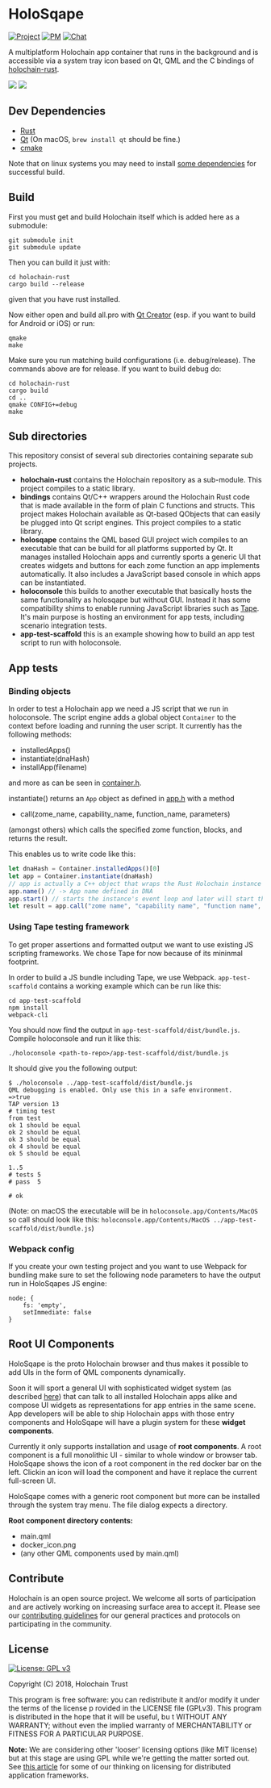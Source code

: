 # HoloSqape

[![Project](https://img.shields.io/badge/project-holochain-blue.svg?style=flat-square)](http://holochain.org/)
[![PM](https://img.shields.io/badge/pm-waffle-blue.svg?style=flat-square)](https://waffle.io/holochain/holochain-rust)
[![Chat](https://img.shields.io/badge/chat-chat%2eholochain%2enet-blue.svg?style=flat-square)](https://chat.holochain.net)

A multiplatform Holochain app container that runs in the background and is accessible via a system tray icon based on Qt, QML and the C bindings of [holochain-rust](https://github.com/holochain/holochain-rust).

![](holosqape/images/screenshots/system-tray.png)
![](holosqape/images/screenshots/mainwindow-with-dock.png)

## Dev Dependencies

* [Rust](https://www.rust-lang.org/en-US/install.html)
* [Qt](http://doc.qt.io/qt-5/index.html) (On macOS, `brew install qt` should be fine.)
* [cmake](https://cmake.org/install)

Note that on linux systems you may need to install [some dependencies](http://doc.qt.io/qt-5/linux.html) for successful build.

## Build
First you must get and build Holochain itself which is added here as a submodule:

```
git submodule init
git submodule update
```

Then you can build it just with:

```
cd holochain-rust
cargo build --release
```

given that you have rust installed.

Now either open and build all.pro with [Qt Creator](https://en.wikipedia.org/wiki/Qt_Creator) (esp. if you want to build for Android or iOS) or run:

```
qmake
make
```

Make sure you run matching build configurations (i.e. debug/release). The commands above are for release. If you want to build debug do:

```
cd holochain-rust
cargo build
cd ..
qmake CONFIG+=debug
make
```

## Sub directories
This repository consist of several sub directories containing separate sub projects.

* **holochain-rust** contains the Holochain repository as a sub-module. This project compiles to a static library.
* **bindings** contains Qt/C++ wrappers around the Holochain Rust code that is made available in the form of plain C functions and structs. This project makes Holochain available as Qt-based QObjects that can easily be plugged into Qt script engines. This project compiles to a static library.
* **holosqape** contains the QML based GUI project wich compiles to an executable that can be build for all platforms supported by Qt. It manages installed Holochain apps and currently sports a generic UI that creates widgets and buttons for each zome function an app implements automatically. It also includes a JavaScript based console in which apps can be instantiated.
* **holoconsole** this builds to another executable that basically hosts the same functionality as holosqape but without GUI. Instead it has some compatibility shims to enable running JavaScript libraries such as [Tape](https://github.com/substack/tape). It's main purpose is hosting an environment for app tests, including scenario integration tests.
* **app-test-scaffold** this is an example showing how to build an app test script to run with holoconsole.



## App tests

### Binding objects
In order to test a Holochain app we need a JS script that we run in holoconsole. The script engine adds a global object `Container` to the context before loading and running the user script. It currently has the following methods:

* installedApps()
* instantiate(dnaHash)
* installApp(filename)

and more as can be seen in [container.h](bindings/container.h).

instantiate() returns an `App` object as defined in [app.h](bindings/app.h) with a method

* call(zome_name, capability_name, function_name, parameters)

(amongst others) which calls the specified zome function, blocks, and returns the result.

This enables us to write code like this:

```javascript
let dnaHash = Container.installedApps()[0]
let app = Container.instantiate(dnaHash)
// app is actually a C++ object that wraps the Rust Holochain instance
app.name() // -> App name defined in DNA
app.start() // starts the instance's event loop and later will start the network node and DHT (not implemented in Rust yet)
let result = app.call("zome name", "capability name", "function name", "parameters") // runs the zome function which invovles interpreting the app's WASM code
```


### Using Tape testing framework
To get proper assertions and formatted output we want to use existing JS scripting frameworks. We chose Tape for now because of its mininmal footprint.

In order to build a JS bundle including Tape, we use Webpack. `app-test-scaffold` contains a working example which can be run like this:

```
cd app-test-scaffold
npm install
webpack-cli
```
You should now find the output in `app-test-scaffold/dist/bundle.js`.
Compile holoconsole and run it like this:
```
./holoconsole <path-to-repo>/app-test-scaffold/dist/bundle.js
```

It should give you the following output:

```
$ ./holoconsole ../app-test-scaffold/dist/bundle.js
QML debugging is enabled. Only use this in a safe environment.
=>true
TAP version 13
# timing test
from test
ok 1 should be equal
ok 2 should be equal
ok 3 should be equal
ok 4 should be equal
ok 5 should be equal

1..5
# tests 5
# pass  5

# ok
```

(Note: on macOS the executable will be in `holoconsole.app/Contents/MacOS` so call should look like this: `holoconsole.app/Contents/MacOS ../app-test-scaffold/dist/bundle.js`)

### Webpack config
If you create your own testing project and you want to use Webpack for bundling make sure to set the following node parameters to have the output run in HoloSqapes JS engine:

```
node: {
	fs: 'empty',
	setImmediate: false
}
```

## Root UI Components
HoloSqape is the proto Holochain browser and thus makes it possible to add UIs in the form of QML components dynamically.

Soon it will sport a general UI with sophisticated widget system (as described [here](https://medium.com/holochain/holochain-reinventing-applications-d2ac1e4f25ef)) that can talk to all installed Holochain apps alike and compose UI widgets as representations for app entries in the same scene. App developers will be able to ship Holochain apps with those entry components and HoloSqape will have a plugin system for these **widget components**.

Currently it only supports installation and usage of **root components**.
A root component is a full monolithic UI - similar to whole window or browser tab. HoloSqape shows the icon of a root component in the red docker bar on the left. Clickin an icon will load the component and have it replace the current full-screen UI.

HoloSqape comes with a generic root component but more can be installed through the system tray menu. The file dialog expects a directory.

**Root component directory contents:**

* main.qml
* docker_icon.png
* (any other QML components used by main.qml)

## Contribute
Holochain is an open source project.  We welcome all sorts of participation and are actively working on increasing surface area to accept it.  Please see our [contributing guidelines](https://github.com/holochain/org/blob/master/CONTRIBUTING.md) for our general practices and protocols on participating in the community.

## License
[![License: GPL v3](https://img.shields.io/badge/License-GPL%20v3-blue.svg)](http://www.gnu.org/licenses/gpl-3.0)

Copyright (C) 2018, Holochain Trust

This program is free software: you can redistribute it and/or modify it under the terms of the license p
rovided in the LICENSE file (GPLv3).  This program is distributed in the hope that it will be useful, bu
t WITHOUT ANY WARRANTY; without even the implied warranty of MERCHANTABILITY or FITNESS FOR A PARTICULAR
 PURPOSE.

**Note:** We are considering other 'looser' licensing options (like MIT license) but at this stage are using GPL while we're getting the matter sorted out.  See [this article](https://medium.com/holochain/licensing-needs-for-truly-p2p-software-a3e0fa42be6c) for some of our thinking on licensing for distributed application frameworks.
